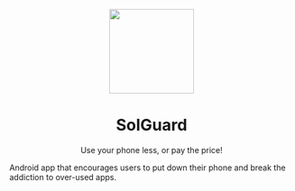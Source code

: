 <p align="center">
  <img width="150px" height="150px" src="./android/ic_launcher-playstore.png">
</p>

<h1 align="center">SolGuard</h1>

<p align="center">
  Use your phone less, or pay the price!
</p>


Android app that encourages users to put down their phone and break the addiction to over-used apps.